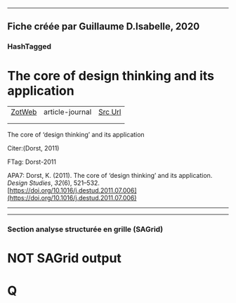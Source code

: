 
----
Fiche créée par Guillaume D.Isabelle, 2020 
---- 

### HashTagged 





# The core of design thinking and its application
|       |       |       |
|  ---  |  ---  |  ---  |
|   [ZotWeb](http://zotero.org/users/180474/items/J8WVIZCZ)    | article-journal      | [Src Url](https://linkinghub.elsevier.com/retrieve/pii/S0142694X11000603)      |
|       |       |       |
|       |       |       |

The core of ‘design thinking’ and its application



Citer:(Dorst, 2011)

FTag: Dorst-2011

APA7: Dorst, K. (2011). The core of ‘design thinking’ and its application. _Design Studies_, _32_(6), 521–532. [https://doi.org/10.1016/j.destud.2011.07.006](https://doi.org/10.1016/j.destud.2011.07.006)






----

----



### Section analyse structurée en grille (SAGrid)


# NOT SAGrid output

# Q

